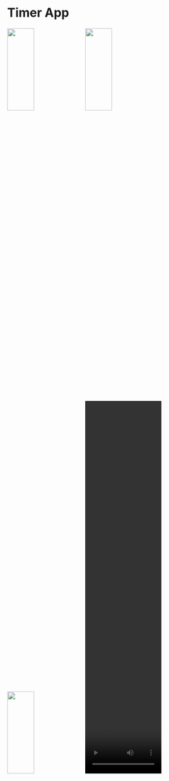 # Timer App
<img src="https://github.com/sadhana5953/timer_daily_task/assets/148869257/c2a71e87-dbd9-4b5d-b36a-715fa0c328a2" height=22% width=35%>
<img src="https://github.com/sadhana5953/timer_daily_task/assets/148869257/32dc6d5d-2f6e-47e3-94e9-8c53064dc8f3" height=22% width=35%>
<img src="https://github.com/sadhana5953/timer_daily_task/assets/148869257/dbb8693c-103a-4159-bad1-354c82a6e441" height=22% width=35%>
<video src="https://github.com/sadhana5953/timer_daily_task/assets/148869257/7f90d65e-9bac-4c63-9a67-9a255686a1be" height=22% width=35%>



# Button
  <img src="https://github.com/sadhana5953/timer_daily_task/assets/148869257/0c7244e8-4b53-4229-81dc-790308c8d840" height=22% width=35%>

# 1. What is  Asynchronous Programming?

Asynchronous programming is a programming paradigm that allows tasks or operations to run independently and concurrently, without waiting for each other to complete before moving on to the next task. 

# 2. What is Future Class ?
In Dart, a Future represents a value that may not be available yet. It encapsulates an asynchronous operation and provides a way to handle the result or error when it becomes available. The Future can be in one of three states: uncompleted, completed with a value, or completed with an error with talk about in detail in other blog.

# 3. What is Duration class & Future.delayed() constructor with Example?
Duration Class :   
The Duration class represents an interval of time in seconds or nanoseconds and is most suited for handling shorter amounts of time, in cases that require more precision.

Future delayed constructor :  
The Future delayed constructor enables you to create a future that runs its computation after a prespecified duration.

## Example:

```bash
import 'dart:io';
void main()
{
  print("Hello dart");
  Future.delayed(Duration(seconds: 3),() {
    print("Hello flutter");
  },);
  print("Hello java");
}
```
# 4. What is the Use of the async & await keyword?
Use of async :

The async keyword is used to mark a function as asynchronous. An asynchronous function can perform tasks that may take some time to complete, such as fetching data from a network or reading from a file. 

Use of await :

The await keyword is used to pause the execution of an asynchronous function until a particular asynchronous operation is completed. It can only be used inside an async function.

# 5. What is Recursion ? With Example
Recursion is the method where a function calls itself as its subroutine.

## Example
```bash
import 'dart:async';
import 'dart:io';
void main()
{
  var count=3;

  Timer.periodic(Duration(seconds: 1), (timer) { 
     print(timer.tick);
     count--;
     if(count==0)
     {
      print('Stop');
      timer.cancel();
     }
  });
}
```
# 6. What is Timer class with example?
A countdown timer that can be configured to fire once or repeatedly. The timer counts down from the specified duration to 0.
## Example
```bash
import 'dart:async';
import 'dart:io';
void main()
{
  print("hello dart");

  Timer(Duration(seconds: 5),() {
    print("hello world");
  },);
  
  print("hello java");
}
````
# 7. What is Timer.periodic and use with Example?
periodic constructor creates a new repeating timer. The callback is invoked repeatedly with duration intervals until canceled with the cancel function.

## Example
``` bash
import 'dart:async';
import 'dart:io';
void main()
{
  Timer.periodic(Duration(seconds: 1), (timer) { 
    print("Radhe Radhe");
  });
}
}
````
# Analogue Clock
<img src="https://github.com/sadhana5953/timer_daily_task/assets/148869257/8a015090-0f9d-41d2-9b57-0dd520c7f6f3" height=22% width=35%>
<video src="https://github.com/sadhana5953/timer_daily_task/assets/148869257/f4c6a25e-73b4-4bef-bed6-f70090c11d28" height=22% width=35%>



